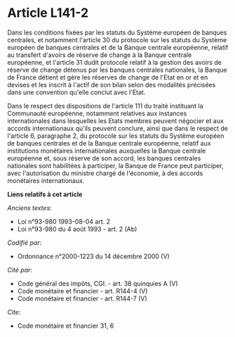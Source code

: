 # Article L141-2

Dans les conditions fixées par les statuts du Système européen de banques centrales, et notamment l'article 30 du protocole
sur les statuts du Système européen de banques centrales et de la Banque centrale européenne, relatif au transfert d'avoirs
de réserve de change à la Banque centrale européenne, et l'article 31 dudit protocole relatif à la gestion des avoirs de
réserve de change détenus par les banques centrales nationales, la Banque de France détient et gère les réserves de change de
l'Etat en or et en devises et les inscrit à l'actif de son bilan selon des modalités précisées dans une convention qu'elle
conclut avec l'Etat.

Dans le respect des dispositions de l'article 111 du traité instituant la Communauté européenne, notamment relatives aux
instances internationales dans lesquelles les Etats membres peuvent négocier et aux accords internationaux qu'ils peuvent
conclure, ainsi que dans le respect de l'article 6, paragraphe 2, du protocole sur les statuts du Système européen de banques
centrales et de la Banque centrale européenne, relatif aux institutions monétaires internationales auxquelles la Banque
centrale européenne et, sous réserve de son accord, les banques centrales nationales sont habilitées à participer, la Banque
de France peut participer, avec l'autorisation du ministre chargé de l'économie, à des accords monétaires internationaux.

**Liens relatifs à cet article**

_Anciens textes_:

  - Loi n°93-980 1993-08-04 art. 2
  - Loi n°93-980 du 4 août 1993 - art. 2 (Ab)

_Codifié par_:

  - Ordonnance n°2000-1223 du 14 décembre 2000 (V)

_Cité par_:

  - Code général des impôts, CGI. - art. 38 quinquies A (V)
  - Code monétaire et financier - art. R144-4 (V)
  - Code monétaire et financier - art. R144-7 (V)

_Cite_:

  - Code monétaire et financier 31, 6
